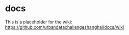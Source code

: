 # docs

This is a placeholder for the wiki: https://github.com/urbandatachallengeshanghai/docs/wiki
